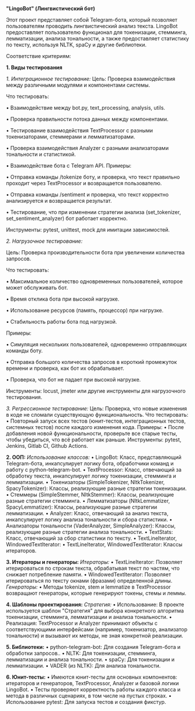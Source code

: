 **"LingoBot" (Лингвистический бот)**

Этот проект представляет собой Telegram-бота, который позволяет пользователям проводить лингвистический анализ текста. LingoBot предоставляет пользователю функционал для токенизации, стемминга, лемматизации, анализа тональности, а также предоставляет статистику по тексту, используя NLTK, spaCy и другие библиотеки.


Соответствие критериям:


**1. Виды тестирования**

*1. Интеграционное тестирование:*
Цель: Проверка взаимодействия между различными модулями и компонентами системы.

Что тестировать:

  •  Взаимодействие между bot.py, text_processing, analysis, utils.
  
  •  Проверка правильности потока данных между компонентами.
  
  •  Тестирование взаимодействия TextProcessor с разными токенизаторами, стеммерами и лемматизаторами.
  
  •  Проверка взаимодействия Analyzer с разными анализаторами тональности и статистикой.
  
  •  Взаимодействие бота с Telegram API.
Примеры:

  •  Отправка команды /tokenize боту, и проверка, что текст правильно проходит через TextProcessor и возвращается пользователю.
  
  •  Отправка команды /sentiment и проверка, что текст корректно анализируется и возвращается результат.
  
  •  Тестирование, что при изменении стратегии анализа (set_tokenizer, set_sentiment_analyzer) бот работает корректно.
  
Инструменты: pytest, unittest, mock для имитации зависимостей.


*2. Нагрузочное тестирование:*

Цель: Проверка производительности бота при увеличении количества запросов.

Что тестировать:

  •  Максимальное количество одновременных пользователей, которое может обслуживать бот.
  
  •  Время отклика бота при высокой нагрузке.
  
  •  Использование ресурсов (память, процессор) при нагрузке.
  
  •  Стабильность работы бота под нагрузкой.
  
Примеры:

  •  Симуляция нескольких пользователей, одновременно отправляющих команды боту.
  
  •  Отправка большого количества запросов в короткий промежуток времени и проверка, как бот их обрабатывает.
  
  •  Проверка, что бот не падает при высокой нагрузке.
  
Инструменты: locust, jmeter или другие инструменты для нагрузочного тестирования.


*3. Регрессионное тестирование:*
Цель: Проверка, что новые изменения в коде не сломали существующую функциональность.
Что тестировать:
  •  Повторный запуск всех тестов (юнит-тестов, интеграционных тестов, системных тестов) после каждого изменения кода.
Примеры:
  •  После добавления новой функциональности, проверьте все старые тесты, чтобы убедиться, что всё работает как раньше.
Инструменты: pytest, Jenkins, Gitlab CI, Github Actions.


**2. ООП:**
*Использование классов:*
  •  LingoBot: Класс, представляющий Telegram-бота, инкапсулирует логику бота, обработчики команд и работу с python-telegram-bot.
  •  TextProcessor: Класс, отвечающий за обработку текста, инкапсулирует логику токенизации, стемминга и лемматизации.
  •  Токенизаторы (SimpleTokenizer, NltkTokenizer, SpacyTokenizer): Классы, реализующие разные стратегии токенизации.
  •  Стеммеры (SimpleStemmer, NltkStemmer): Классы, реализующие разные стратегии стемминга.
  •  Лемматизаторы (NltkLemmatizer, SpacyLemmatizer): Классы, реализующие разные стратегии лемматизации.
  •  Analyzer: Класс, отвечающий за анализ текста, инкапсулирует логику анализа тональности и сбора статистики.
  •  Анализаторы тональности (VaderAnalyzer, SimpleAnalyzer): Классы, реализующие разные стратегии анализа тональности.
  •  TextStats: Класс, отвечающий за сбор статистики по тексту.
  •  TextLineIterator, WindowedTextIterator: 
  •  TextLineIterator, WindowedTextIterator: Классы итераторов.


**3. Итераторы и генераторы:**
*Итераторы:*
  •  TextLineIterator: Позволяет итерироваться по строкам текста, обрабатывая текст по частям, что снижает потребление памяти.
  •  WindowedTextIterator: Позволяет итерироваться по тексту окнами (фразами) определенной длины.
*Генераторы:*
  •  Методы tokenize, stem и lemmatize в TextProcessor возвращают генераторы, которые генерируют токены, стемы и леммы.


**4. Шаблоны проектирования:**
*Стратегия:*
  •  Использование: В проекте используется шаблон "Стратегия" для выбора конкретного алгоритма токенизации, стемминга, лемматизации и анализа тональности.
  •  Реализация: TextProcessor и Analyzer принимают объекты с соответствующими интерфейсами (например, токенизатор, анализатор тональности) и вызывают их методы, не зная конкретной реализации.

**5. Библиотеки:**
•  python-telegram-bot: Для создания Telegram-бота и обработки запросов..
•  NLTK: Для токенизации, стемминга, лемматизации и анализа тональности.
•  spaCy: Для токенизации и лемматизации.
•  VADER (из NLTK): Для анализа тональности.

**6. Юнит-тесты:**
•  Имеются юнит-тесты для основных компонентов: итераторов и генераторов, TextProcessor, Analyzer и базовой логики LingoBot.
•  Тесты проверяют корректность работы каждого класса и метода в различных сценариях, в том числе на пустых строках.
•  Использование pytest: Для запуска тестов и создания фикстур.
